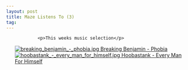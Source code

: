 ```yaml
---
layout: post
title: Maze Listens To (3)
tag: 
---
```



                <p>This weeks music selection</p>
<ul>
    <li style="list-style-type:none"><a href="http://www.amazon.com/Phobia-Breaking-Benjamin/dp/B000G6BL7E/sr=8-1/qid=1171265258/ref=pd_bbs_1/105-4302321-2642065?ie=UTF8&s=music"><img src='/uploads/breaking_benjamin_-_phobia.thumbnail.jpg' alt='breaking_benjamin_-_phobia.jpg' class="valign"/> Breaking Benjamin - Phobia</a></li>
    <li style="list-style-type:none"><a href="http://www.amazon.com/Every-Man-Himself-Hoobastank/dp/B000EXO9YG/sr=8-1/qid=1171265928/ref=pd_bbs_sr_1/105-4302321-2642065?ie=UTF8&s=music"><img src='/uploads/hoobastank_-_every_man_for_himself.thumbnail.jpg' alt='hoobastank_-_every_man_for_himself.jpg' class="valign"/> Hoobastank - Every Man For Himself</a></li>

</ul>
            
